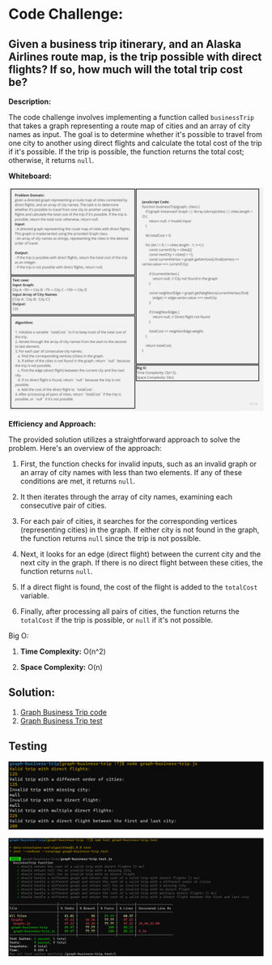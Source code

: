 # Code Challenge:
## Given a business trip itinerary, and an Alaska Airlines route map, is the trip possible with direct flights? If so, how much will the total trip cost be?



**Description:**

The code challenge involves implementing a function called `businessTrip` that takes a graph representing a route map of cities and an array of city names as input. The goal is to determine whether it's possible to travel from one city to another using direct flights and calculate the total cost of the trip if it's possible. If the trip is possible, the function returns the total cost; otherwise, it returns `null`.

**Whiteboard:**

![Alt text](image-2.png)

**Efficiency and Approach:**

The provided solution utilizes a straightforward approach to solve the problem. Here's an overview of the approach:

1. First, the function checks for invalid inputs, such as an invalid graph or an array of city names with less than two elements. If any of these conditions are met, it returns `null`.

2. It then iterates through the array of city names, examining each consecutive pair of cities.

3. For each pair of cities, it searches for the corresponding vertices (representing cities) in the graph. If either city is not found in the graph, the function returns `null` since the trip is not possible.

4. Next, it looks for an edge (direct flight) between the current city and the next city in the graph. If there is no direct flight between these cities, the function returns `null`.

5. If a direct flight is found, the cost of the flight is added to the `totalCost` variable.

6. Finally, after processing all pairs of cities, the function returns the `totalCost` if the trip is possible, or `null` if it's not possible.

Big O:

   1.  **Time Complexity:** O(n^2) 

   2.  **Space Complexity:** O(n)



## Solution:
1. [Graph Business Trip code](./graph-business-trip.js)
2. [Graph Business Trip test](./graph-business-trip.test.js)

## Testing
![Alt text](image-1.png)

![Alt text](image.png)
